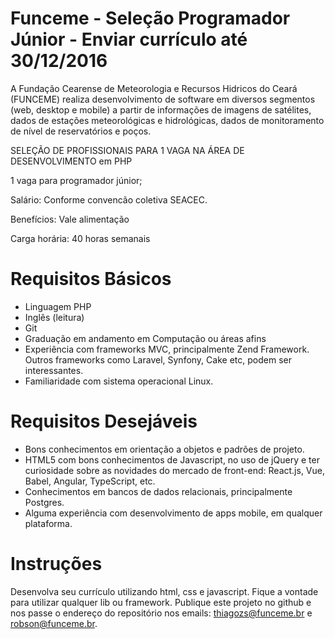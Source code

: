 Funceme - Seleção Programador Júnior - Enviar currículo até 30/12/2016
============

A Fundação Cearense de Meteorologia e Recursos Hidricos do Ceará (FUNCEME) realiza desenvolvimento de software em diversos segmentos (web, desktop e mobile) a partir de informações de imagens de satélites, dados de estações meteorológicas e hidrológicas, dados de monitoramento de nível de reservatórios e poços.

SELEÇÃO DE PROFISSIONAIS PARA 1 VAGA NA ÁREA DE DESENVOLVIMENTO em PHP

1 vaga para programador júnior;

Salário: Conforme convencão coletiva SEACEC.

Benefícios: Vale alimentação

Carga horária: 40 horas semanais

# Requisitos Básicos

* Linguagem PHP
* Inglês (leitura)
* Git
* Graduação em andamento em Computação ou áreas afins
* Experiência com frameworks MVC, principalmente Zend Framework. Outros frameworks como Laravel, Synfony, Cake etc, podem ser interessantes.
* Familiaridade com sistema operacional Linux.

# Requisitos Desejáveis

* Bons conhecimentos em orientação a objetos e padrões de projeto.
* HTML5 com bons conhecimentos de Javascript, no uso de jQuery e ter curiosidade sobre as novidades do mercado de front-end: React.js, Vue, Babel, Angular, TypeScript, etc.
* Conhecimentos em bancos de dados relacionais, principalmente Postgres.
* Alguma experiência com desenvolvimento de apps mobile, em qualquer plataforma.

# Instruções

Desenvolva seu currículo utilizando html, css e javascript. Fique a vontade para utilizar qualquer lib ou framework. Publique este projeto no github e nos passe o endereço do repositório nos emails: thiagozs@funceme.br e robson@funceme.br.

